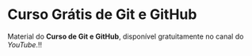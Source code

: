# Curso Grátis de Git e GitHub
Material do **Curso de Git e GitHub**, disponível gratuitamente no canal do *YouTube*.!!
